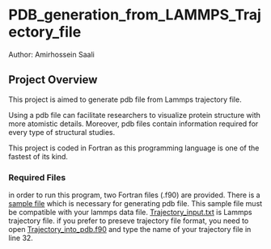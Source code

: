 # PDB_generation_from_LAMMPS_Trajectory_file


Author: Amirhossein Saali


## Project Overview

This project is aimed to generate pdb file from Lammps trajectory file. 

Using a pdb file can facilitate researchers to visualize protein structure with more atomistic details. Moreover, pdb files contain information required for every type of structural studies.

This project is coded in Fortran as this programming language is one of the fastest of its kind. 

### Required Files

in order to run this program, two Fortran files (.f90) are provided. There is a [sample file](https://github.com/Amirsaali/PDB_generation_from_LAMMPS_Trajectory_file/blob/main/pdb_SAMPLE.pdb) which is necessary for generating pdb file. This sample file must be compatible with your lammps data file. [Trajectory_input.txt](https://github.com/Amirsaali/PDB_generation_from_LAMMPS_Trajectory_file/blob/main/Trajectory_input.txt) is Lammps trajectory file. if you prefer to preseve trajectory file format, you need to open [Trajectory_into_pdb.f90](https://github.com/Amirsaali/PDB_generation_from_LAMMPS_Trajectory_file/blob/main/Trajectory_into_pdb.f90) and type the name of your trajectory file in line 32.
